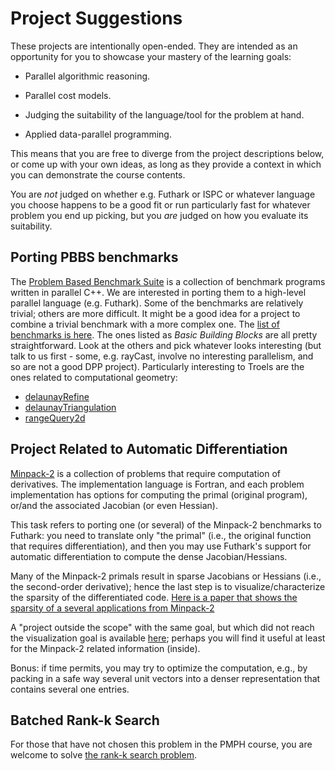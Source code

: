 # Project Suggestions

These projects are intentionally open-ended.  They are intended as an
opportunity for you to showcase your mastery of the learning goals:

* Parallel algorithmic reasoning.

* Parallel cost models.

* Judging the suitability of the language/tool for the problem at
  hand.

* Applied data-parallel programming.

This means that you are free to diverge from the project descriptions
below, or come up with your own ideas, as long as they provide a
context in which you can demonstrate the course contents.

You are *not* judged on whether e.g. Futhark or ISPC or whatever
language you choose happens to be a good fit or run particularly fast
for whatever problem you end up picking, but you *are* judged on how
you evaluate its suitability.

## Porting PBBS benchmarks

The [Problem Based Benchmark
Suite](https://cmuparlay.github.io/pbbsbench/) is a collection of
benchmark programs written in parallel C++. We are interested in
porting them to a high-level parallel language (e.g. Futhark). Some of
the benchmarks are relatively trivial; others are more difficult. It
might be a good idea for a project to combine a trivial benchmark with
a more complex one. The [list of benchmarks is
here](https://cmuparlay.github.io/pbbsbench/benchmarks/index.html).
The ones listed as *Basic Building Blocks* are all pretty
straightforward. Look at the others and pick whatever looks
interesting (but talk to us first - some, e.g. rayCast, involve no
interesting parallelism, and so are not a good DPP project).
Particularly interesting to Troels are the ones related to
computational geometry:

* [delaunayRefine](https://cmuparlay.github.io/pbbsbench/benchmarks/delaunayRefine.html)
* [delaunayTriangulation](https://cmuparlay.github.io/pbbsbench/benchmarks/delaunayTriangulation.html)
* [rangeQuery2d](https://cmuparlay.github.io/pbbsbench/benchmarks/rangeQuery2d.html)

## Project Related to Automatic Differentiation

[Minpack-2](material-projects/Mpack-2/Minpack-2.pdf) is a collection
of problems that require computation of derivatives. The
implementation language is Fortran, and each problem implementation
has options for computing the primal (original program), or/and the
associated Jacobian (or even Hessian).

This task refers to porting one (or several) of the Minpack-2
benchmarks to Futhark: you need to translate only "the primal" (i.e.,
the original function that requires differentiation), and then you may
use Futhark's support for automatic differentiation to compute the
dense Jacobian/Hessians.

Many of the Minpack-2 primals result in sparse Jacobians or Hessians
(i.e., the second-order derivative); hence the last step is to
visualize/characterize the sparsity of the differentiated code. [Here
is a paper that shows the sparsity of a several applications from
Minpack-2](material-projects/Mpack-2/Efficient_Computation_of_Gradients_and_Jacobians_b.pdf)

A "project outside the scope" with the same goal, but which did not
reach the visualization goal is available
[here](https://futhark-lang.org/student-projects/peter-msc-project.pdf);
perhaps you will find it useful at least for the Minpack-2 related
information (inside).

Bonus: if time permits, you may try to optimize the computation, e.g.,
by packing in a safe way several unit vectors into a denser
representation that contains several one entries.

## Batched Rank-k Search

For those that have not chosen this problem in the PMPH course, you are welcome to solve [the rank-k search problem](material-projects/rank-search-k/Project-RankSearch-k.pdf).
